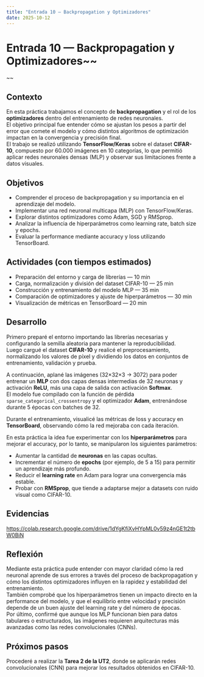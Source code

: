 ```yaml
---
title: "Entrada 10 — Backpropagation y Optimizadores"
date: 2025-10-12
---
```


# Entrada 10 — Backpropagation y Optimizadores~~
~~

## Contexto
En esta práctica trabajamos el concepto de **backpropagation** y el rol de los **optimizadores** dentro del entrenamiento de redes neuronales.  
El objetivo principal fue entender cómo se ajustan los pesos a partir del error que comete el modelo y cómo distintos algoritmos de optimización impactan en la convergencia y precisión final.  
El trabajo se realizó utilizando **TensorFlow/Keras** sobre el dataset **CIFAR-10**, compuesto por 60.000 imágenes en 10 categorías, lo que permitió aplicar redes neuronales densas (MLP) y observar sus limitaciones frente a datos visuales.

## Objetivos
- Comprender el proceso de backpropagation y su importancia en el aprendizaje del modelo.  
- Implementar una red neuronal multicapa (MLP) con TensorFlow/Keras.  
- Explorar distintos optimizadores como Adam, SGD y RMSprop.  
- Analizar la influencia de hiperparámetros como learning rate, batch size y epochs.  
- Evaluar la performance mediante accuracy y loss utilizando TensorBoard.  

## Actividades (con tiempos estimados)
- Preparación del entorno y carga de librerías — 10 min  
- Carga, normalización y división del dataset CIFAR-10 — 25 min  
- Construcción y entrenamiento del modelo MLP — 35 min  
- Comparación de optimizadores y ajuste de hiperparámetros — 30 min  
- Visualización de métricas en TensorBoard — 20 min  

## Desarrollo
Primero preparé el entorno importando las librerías necesarias y configurando la semilla aleatoria para mantener la reproducibilidad.  
Luego cargué el dataset **CIFAR-10** y realicé el preprocesamiento, normalizando los valores de píxel y dividiendo los datos en conjuntos de entrenamiento, validación y prueba.  

A continuación, aplané las imágenes (32×32×3 → 3072) para poder entrenar un **MLP** con dos capas densas intermedias de 32 neuronas y activación **ReLU**, más una capa de salida con activación **Softmax**.  
El modelo fue compilado con la función de pérdida `sparse_categorical_crossentropy` y el optimizador **Adam**, entrenándose durante 5 épocas con batches de 32.  

Durante el entrenamiento, visualicé las métricas de loss y accuracy en **TensorBoard**, observando cómo la red mejoraba con cada iteración.  

En esta práctica la idea fue experimentar con los **hiperparámetros** para mejorar el accuracy, por lo tanto, se manipularon los siguientes parámetros:  
- Aumentar la cantidad de **neuronas** en las capas ocultas.  
- Incrementar el número de **epochs** (por ejemplo, de 5 a 15) para permitir un aprendizaje más profundo.  
- Reducir el **learning rate** en Adam para lograr una convergencia más estable.  
- Probar con **RMSprop**, que tiende a adaptarse mejor a datasets con ruido visual como CIFAR-10.

## Evidencias
https://colab.research.google.com/drive/1dYgKfiXvHYpML0v59z4nGE1t2tbW0BiN

## Reflexión
Mediante esta práctica pude entender con mayor claridad cómo la red neuronal aprende de sus errores a través del proceso de backpropagation y cómo los distintos optimizadores influyen en la rapidez y estabilidad del entrenamiento.  
También comprobé que los hiperparámetros tienen un impacto directo en la performance del modelo, y que el equilibrio entre velocidad y precisión depende de un buen ajuste del learning rate y del número de épocas.  
Por último, confirmé que aunque los MLP funcionan bien para datos tabulares o estructurados, las imágenes requieren arquitecturas más avanzadas como las redes convolucionales (CNNs).

## Próximos pasos
Procederé a realizar la **Tarea 2 de la UT2**, donde se aplicarán redes convolucionales (CNN) para mejorar los resultados obtenidos en CIFAR-10.
